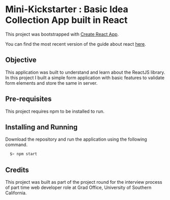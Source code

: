 # Mini-Kickstarter : Basic Idea Collection App built in React

This project was bootstrapped with [Create React App](https://github.com/facebookincubator/create-react-app).

You can find the most recent version of the guide about react [here](https://github.com/facebookincubator/create-react-app/blob/master/packages/react-scripts/template/README.md).

## Objective
This application was built to understand and learn about the ReactJS library. In this project I built a simple form application with basic features to validate form elements and store the same in server.

## Pre-requisites
This project requires npm to be installed to run.

## Installing and Running
Download the repository and run the application using the following command.

``` bash
  $> npm start
```

## Credits
This project was built as part of the project round for the interview process of part time web developer role at Grad Office, University of Southern California.